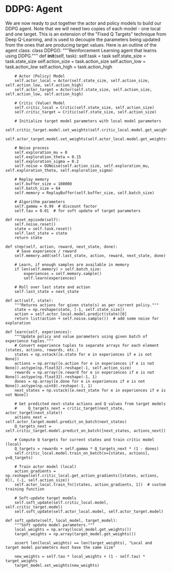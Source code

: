 # DDPG: Agent
We are now ready to put together the actor and policy models to build our DDPG agent. Note that we will need two copies of each model - one local and one target. This is an extension of the "Fixed Q Targets" technique from Deep Q-Learning, and is used to decouple the parameters being updated from the ones that are producing target values.
Here is an outline of the agent class:
class DDPG():
    """Reinforcement Learning agent that learns using DDPG."""
    def __init__(self, task):
        self.task = task
        self.state_size = task.state_size
        self.action_size = task.action_size
        self.action_low = task.action_low
        self.action_high = task.action_high

        # Actor (Policy) Model
        self.actor_local = Actor(self.state_size, self.action_size, self.action_low, self.action_high)
        self.actor_target = Actor(self.state_size, self.action_size, self.action_low, self.action_high)

        # Critic (Value) Model
        self.critic_local = Critic(self.state_size, self.action_size)
        self.critic_target = Critic(self.state_size, self.action_size)

        # Initialize target model parameters with local model parameters
        self.critic_target.model.set_weights(self.critic_local.model.get_weights())
        self.actor_target.model.set_weights(self.actor_local.model.get_weights())

        # Noise process
        self.exploration_mu = 0
        self.exploration_theta = 0.15
        self.exploration_sigma = 0.2
        self.noise = OUNoise(self.action_size, self.exploration_mu, self.exploration_theta, self.exploration_sigma)

        # Replay memory
        self.buffer_size = 100000
        self.batch_size = 64
        self.memory = ReplayBuffer(self.buffer_size, self.batch_size)

        # Algorithm parameters
        self.gamma = 0.99  # discount factor
        self.tau = 0.01  # for soft update of target parameters

    def reset_episode(self):
        self.noise.reset()
        state = self.task.reset()
        self.last_state = state
        return state

    def step(self, action, reward, next_state, done):
         # Save experience / reward
        self.memory.add(self.last_state, action, reward, next_state, done)

        # Learn, if enough samples are available in memory
        if len(self.memory) > self.batch_size:
            experiences = self.memory.sample()
            self.learn(experiences)

        # Roll over last state and action
        self.last_state = next_state

    def act(self, state):
        """Returns actions for given state(s) as per current policy."""
        state = np.reshape(state, [-1, self.state_size])
        action = self.actor_local.model.predict(state)[0]
        return list(action + self.noise.sample())  # add some noise for exploration

    def learn(self, experiences):
        """Update policy and value parameters using given batch of experience tuples."""
        # Convert experience tuples to separate arrays for each element (states, actions, rewards, etc.)
        states = np.vstack([e.state for e in experiences if e is not None])
        actions = np.array([e.action for e in experiences if e is not None]).astype(np.float32).reshape(-1, self.action_size)
        rewards = np.array([e.reward for e in experiences if e is not None]).astype(np.float32).reshape(-1, 1)
        dones = np.array([e.done for e in experiences if e is not None]).astype(np.uint8).reshape(-1, 1)
        next_states = np.vstack([e.next_state for e in experiences if e is not None])

        # Get predicted next-state actions and Q values from target models
        #     Q_targets_next = critic_target(next_state, actor_target(next_state))
        actions_next = self.actor_target.model.predict_on_batch(next_states)
        Q_targets_next = self.critic_target.model.predict_on_batch([next_states, actions_next])

        # Compute Q targets for current states and train critic model (local)
        Q_targets = rewards + self.gamma * Q_targets_next * (1 - dones)
        self.critic_local.model.train_on_batch(x=[states, actions], y=Q_targets)

        # Train actor model (local)
        action_gradients = np.reshape(self.critic_local.get_action_gradients([states, actions, 0]), (-1, self.action_size))
        self.actor_local.train_fn([states, action_gradients, 1])  # custom training function

        # Soft-update target models
        self.soft_update(self.critic_local.model, self.critic_target.model)
        self.soft_update(self.actor_local.model, self.actor_target.model)   

    def soft_update(self, local_model, target_model):
        """Soft update model parameters."""
        local_weights = np.array(local_model.get_weights())
        target_weights = np.array(target_model.get_weights())

        assert len(local_weights) == len(target_weights), "Local and target model parameters must have the same size"

        new_weights = self.tau * local_weights + (1 - self.tau) * target_weights
        target_model.set_weights(new_weights)
